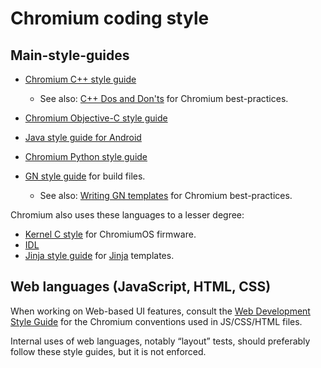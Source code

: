 # Chromium coding style

## Main-style-guides

*   [Chromium C++ style guide](c++.md)

    *   See also: [C++ Dos and Don'ts](c++-dos-and-donts.md) for Chromium best-practices.
*   [Chromium Objective-C style guide](objective-c.md)
*   [Java style guide for Android](java.md)
*   [Chromium Python style guide](python.md)
*   [GN style guide](gn.md) for build files.

    *   See also: [Writing GN templates](writing_gn_templates.md) for Chromium best-practices.

Chromium also uses these languages to a lesser degree:

*   [Kernel C style](https://www.kernel.org/doc/html/latest/process/coding-style.html) for ChromiumOS firmware.
*   [IDL](https://sites.google.com/a/chromium.org/dev/blink/webidl#TOC-Style)
*   [Jinja style guide](https://sites.google.com/a/chromium.org/dev/developers/jinja#TOC-Style) for [Jinja](https://sites.google.com/a/chromium.org/dev/developers/jinja) templates.

## Web languages (JavaScript, HTML, CSS)

When working on Web-based UI features, consult the [Web Development Style Guide](web.md) for the Chromium conventions used in JS/CSS/HTML files.

Internal uses of web languages, notably “layout” tests, should preferably follow these style guides, but it is not enforced.